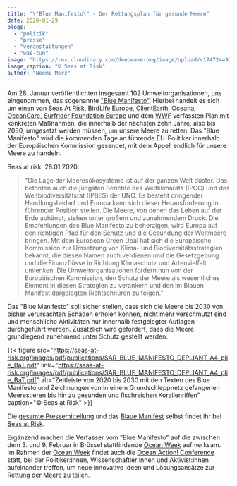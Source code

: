 ```yaml
---
title: "\"Blue Manifesto\" - Der Rettungsplan für gesunde Meere"
date: 2020-01-29
blogs: 
  - "politik"
  - "presse"
  - "veranstaltungen"
  - "was-tun"
image: "https://res.cloudinary.com/deepwave-org/image/upload/v1747244931/deepwave.org/2020.01.27_Blue_Manifesto_PrintScreen-e1580304121743.png"
image_caption: "© Seas at Risk"
author: "Noemi Merz"
---
```


Am 28. Januar veröffentlichten insgesamt 102 Umweltorganisationen, uns eingenommen, das sogenannte ["Blue Manifesto"](https://seas-at-risk.org/2-content/1023-10-jahre-fuer-den-schutz-der-meere.html). Hierbei handelt es sich um einen von [Seas At Risk](https://seas-at-risk.org/), [BirdLife Europe](https://www.birdlife.org/europe-and-central-asia), [ClientEarth](https://www.clientearth.org/), [Oceana](https://oceana.org), [OceanCare](https://www.oceancare.org/de/startseite/), [Surfrider Foundation Europe](https://surfrider.eu/en/) und dem [WWF](https://www.wwf.de/) verfassten Plan mit konkreten Maßnahmen, die innerhalb der nächsten zehn Jahre, also bis 2030, umgesetzt werden müssen, um unsere Meere zu retten. Das "Blue Manifesto" wird die kommenden Tage an führende EU-Politiker innerhalb der Europäischen Kommission gesendet, mit dem Appell endlich für unsere Meere zu handeln.

Seas at risk, 28.01.2020:

> "Die Lage der Meeresökosysteme ist auf der ganzen Welt düster. Das betonten auch die jüngsten Berichte des Weltklimarats (IPCC) und des Weltbiodiversitätsrat (IPBES) der UNO. Es besteht dringender Handlungsbedarf und Europa kann sich dieser Herausforderung in führender Position stellen. Die Meere, von denen das Leben auf der Erde abhängt, stehen unter großem und zunehmendem Druck. Die Empfehlungen des Blue Manifesto zu beherzigen, wird Europa auf den richtigen Pfad für den Schutz und die Gesundung der Weltmeere bringen. Mit dem European Green Deal hat sich die Europäische Kommission zur Umsetzung von Klima- und Biodiversitätsstrategien bekannt, die diesen Namen auch verdienen und die Gesetzgebung und die Finanzflüsse in Richtung Klimaschutz und Artenvielfalt umlenken. Die Umweltorganisationen fordern nun von der Europäischen Kommission, den Schutz der Meere als wesentliches Element in diesen Strategien zu verankern und den im Blauen Manifest dargelegten Richtschnüren zu folgen."

Das "Blue Manifesto" soll sicher stellen, dass sich die Meere bis 2030 von bisher verursachten Schäden erholen können, nicht mehr verschmutzt sind und menschliche Aktivitäten nur innerhalb festgelegter Auflagen durchgeführt werden. Zusätzlich wird gefordert, dass die Meere grundlegend zunehmend unter Schutz gestellt werden.

{{< figure src="https://seas-at-risk.org/images/pdf/publications/SAR_BLUE_MANIFESTO_DEPLIANT_A4_plie_BaT.pdf" link="https://seas-at-risk.org/images/pdf/publications/SAR_BLUE_MANIFESTO_DEPLIANT_A4_plie_BaT.pdf" alt="Zeitleiste von 2020 bis 2030 mit den Texten des Blue Manifesto und Zeichnungen von in einem Grundschleppnetz gefangenen Meerestieren bis hin zu gesunden und fischreichen Korallenriffen" caption="© Seas at Risk" >}}

Die [gesamte Pressemitteilung](https://seas-at-risk.org/2-content/1023-10-jahre-fuer-den-schutz-der-meere.html) und das [Blaue Manifest](https://seas-at-risk.org/images/pdf/publications/SAR_BLUE_MANIFESTO_DEPLIANT_A4_plie_BaT.pdf) selbst findet ihr bei [Seas at Risk](https://seas-at-risk.org/2-content/1023-10-jahre-fuer-den-schutz-der-meere.html).

Ergänzend machen die Verfasser vom "Blue Manifesto" auf die zwischen dem 3. und 9. Februar in Brüssel stattfindende [Ocean Week](https://www.oceanweek.eu/) aufmerksam. Im Rahmen der [Ocean Week](https://www.oceanweek.eu/) findet auch die [Ocean Action! Conference](https://www.oceanactionconference.eu/about) statt, bei der Politiker:innen, Wissenschaftler:innen und Aktivist:innen aufeinander treffen, um neue innovative Ideen und Lösungsansätze zur Rettung der Meere zu teilen.
